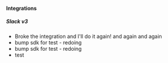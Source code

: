 
#### Integrations

##### Slack v3

- Broke the integration and I'll do it again! and again and again
-   bump sdk for test - redoing
-  bump sdk for test - redoing
- test
